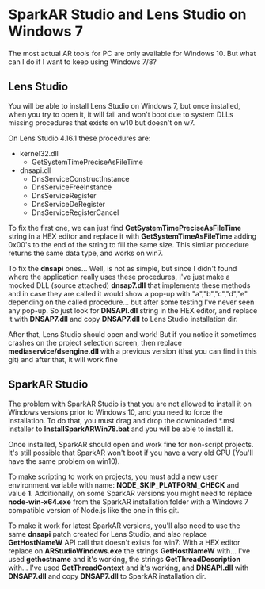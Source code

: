 # SparkAR Studio and Lens Studio on Windows 7

The most actual AR tools for PC are only available for Windows 10. But what can I do if I want to keep using Windows 7/8?

## Lens Studio

You will be able to install Lens Studio on Windows 7, but once installed, when you try to open it, it will fail and won't boot due to system DLLs missing procedures that exists on w10 but doesn't on w7.

On Lens Studio 4.16.1 these procedures are:

* kernel32.dll
  * GetSystemTimePreciseAsFileTime
* dnsapi.dll
  * DnsServiceConstructInstance
  * DnsServiceFreeInstance
  * DnsServiceRegister
  * DnsServiceDeRegister
  * DnsServiceRegisterCancel

To fix the first one, we can just find **GetSystemTimePreciseAsFileTime** string in a HEX editor and replace it with **GetSystemTimeAsFileTime** adding 0x00's to the end of the string to fill the same size. This similar procedure returns the same data type, and works on win7.

To fix the **dnsapi** ones... Well, is not as simple, but since I didn't found where the application really uses these procedures, I've just make a mocked DLL (source attached) **dnsap7.dll** that implements these methods and in case they are called it would show a pop-up with "a","b","c","d","e" depending on the called procedure... but after some testing I've never seen any pop-up.
So just look for **DNSAPI.dll** string in the HEX editor, and replace it with **DNSAP7.dll** and copy **DNSAP7.dll** to Lens Studio installation dir.

After that, Lens Studio should open and work!
But if you notice it sometimes crashes on the project selection screen, then replace **mediaservice/dsengine.dll** with a previous version (that you can find in this git) and after that, it will work fine

## SparkAR Studio

The problem with SparkAR Studio is that you are not allowed to install it on Windows versions prior to Windows 10, and you need to force the installation.
To do that, you must drag and drop the downloaded \*.msi installer to **InstallSparkARWin78.bat** and you will be able to install it.

Once installed, SparkAR should open and work fine for non-script projects. It's still possible that SparkAR won't boot if you have a very old GPU (You'll have the same problem on win10).

To make scripting to work on projects, you must add a new user environment variable with name: **NODE_SKIP_PLATFORM_CHECK** and value **1**. Additionally, on some SparkAR versions you might need to replace **node-win-x64.exe** from the SparkAR installation folder with a Windows 7 compatible version of Node.js like the one in this git.

To make it work for latest SparkAR versions, you'll also need to use the same **dnsapi** patch created for Lens Studio, and also replace **GetHostNameW** API call that doesn't exists for win7:
With a HEX editor replace on **ARStudioWindows.exe** the strings **GetHostNameW** with... I've used **gethostname** and it's working, the strings **GetThreadDescription** with... I've used **GetThreadContext** and it's working, and **DNSAPI.dll** with **DNSAP7.dll** and copy **DNSAP7.dll** to SparkAR installation dir.